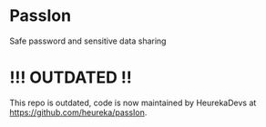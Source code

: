 # PassIon
Safe password and sensitive data sharing 

# !!! OUTDATED !!
This repo is outdated, code is now maintained by HeurekaDevs at https://github.com/heureka/passIon.
